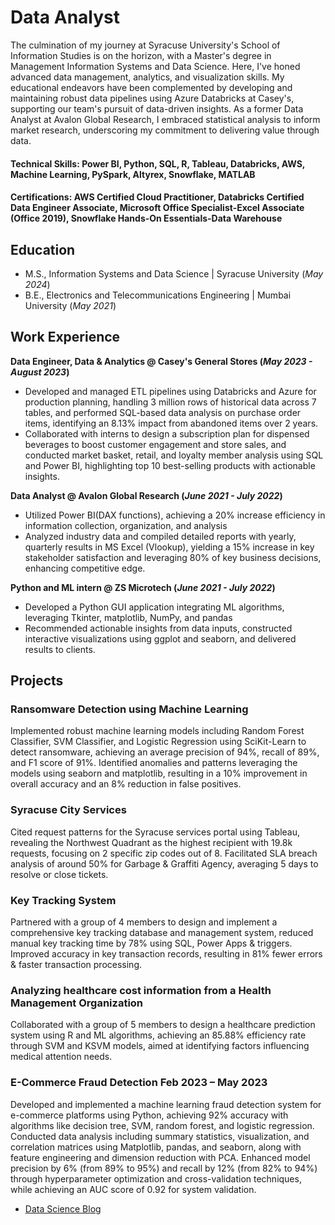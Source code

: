 # Data Analyst
The culmination of my journey at Syracuse University's School of Information Studies is on the horizon, with a Master's degree in Management Information Systems and Data Science. Here, I've honed advanced data management, analytics, and visualization skills. My educational endeavors have been complemented by developing and maintaining robust data pipelines using Azure Databricks at Casey's, supporting our team's pursuit of data-driven insights. As a former Data Analyst at Avalon Global Research, I embraced statistical analysis to inform market research, underscoring my commitment to delivering value through data. 

#### Technical Skills: Power BI, Python, SQL, R, Tableau, Databricks, AWS, Machine Learning, PySpark, Altyrex, Snowflake, MATLAB
#### Certifications: AWS Certified Cloud Practitioner, Databricks Certified Data Engineer Associate, Microsoft Office Specialist-Excel Associate (Office 2019), Snowflake Hands-On Essentials-Data Warehouse 

## Education						       		
- M.S., Information Systems and Data Science	| Syracuse University (_May 2024_)	 			        		
- B.E., Electronics and Telecommunications Engineering | Mumbai University (_May 2021_)

## Work Experience
**Data Engineer, Data & Analytics @ Casey's General Stores (_May 2023 - August 2023_)**
- Developed and managed ETL pipelines using Databricks and Azure for production planning, handling 3 million rows of historical data across 7 tables, and performed SQL-based data analysis on purchase order items, identifying an 8.13% impact from abandoned items over 2 years.
- Collaborated with interns to design a subscription plan for dispensed beverages to boost customer engagement and store sales, and conducted market basket, retail, and loyalty member analysis using SQL and Power BI, highlighting top 10 best-selling products with actionable insights.
  
**Data Analyst @ Avalon Global Research (_June 2021 - July 2022_)**
- Utilized Power BI(DAX functions), achieving a 20% increase efficiency in information collection, organization, and analysis
- Analyzed industry data and compiled detailed reports with yearly, quarterly results in MS Excel (Vlookup), yielding a 15% 
increase in key stakeholder satisfaction and leveraging 80% of key business decisions, enhancing competitive edge.

**Python and ML intern @ ZS Microtech (_June 2021 - July 2022_)**
- Developed a Python GUI application integrating ML algorithms, leveraging Tkinter, matplotlib, NumPy, and pandas
- Recommended actionable insights from data inputs, constructed interactive visualizations using ggplot and seaborn, and 
delivered results to clients.

## Projects
### Ransomware Detection using Machine Learning
Implemented robust machine learning models including Random Forest Classifier, SVM Classifier, and Logistic Regression using SciKit-Learn to detect ransomware, achieving an average precision of 94%, recall of 89%, and F1 score of 91%. Identified anomalies and patterns leveraging the models using seaborn and matplotlib, resulting in a 10% improvement in overall accuracy and an 8% reduction in false positives.

### Syracuse City Services
Cited request patterns for the Syracuse services portal using Tableau, revealing the Northwest Quadrant as the highest recipient with 19.8k requests, focusing on 2 specific zip codes out of 8. Facilitated SLA breach analysis of around 50% for Garbage & Graffiti Agency, averaging 5 days to resolve or close tickets.

### Key Tracking System
Partnered with a group of 4 members to design and implement a comprehensive key tracking database and management system, reduced manual key tracking time by 78% using SQL, Power Apps & triggers. Improved accuracy in key transaction records, resulting in 81% fewer errors & faster transaction processing.

### Analyzing healthcare cost information from a Health Management Organization
Collaborated with a group of 5 members to design a healthcare prediction system using R and ML algorithms, achieving an
85.88% efficiency rate through SVM and KSVM models, aimed at identifying factors influencing medical attention needs.

### E-Commerce Fraud Detection Feb 2023 – May 2023
Developed and implemented a machine learning fraud detection system for e-commerce platforms using Python, achieving
92% accuracy with algorithms like decision tree, SVM, random forest, and logistic regression.
Conducted data analysis including summary statistics, visualization, and correlation matrices using Matplotlib, pandas, and
seaborn, along with feature engineering and dimension reduction with PCA.
Enhanced model precision by 6% (from 89% to 95%) and recall by 12% (from 82% to 94%) through hyperparameter
optimization and cross-validation techniques, while achieving an AUC score of 0.92 for system validation.



- [Data Science Blog](https://medium.com/@shawhin)
